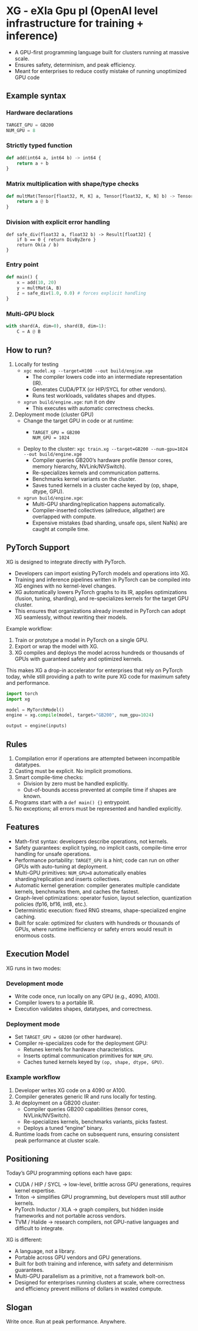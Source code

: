 # XG - eXla Gpu pl (OpenAI level infrastructure for training + inference)

- A GPU-first programming language built for clusters running at massive scale.  
- Ensures safety, determinism, and peak efficiency.
- Meant for enterprises to reduce costly mistake of running unoptimized GPU code


## Example syntax
### Hardware declarations
```python
TARGET_GPU = GB200
NUM_GPU = 8
```


### Strictly typed function
```python
def add(int64 a, int64 b) -> int64 {
    return a + b
}
```

### Matrix multiplication with shape/type checks
```python
def multMat(Tensor[float32, M, K] a, Tensor[float32, K, N] b) -> Tensor[float32, M, N] {
    return a @ b
}
```

### Division with explicit error handling
```
def safe_div(float32 a, float32 b) -> Result[float32] {
    if b == 0 { return DivByZero }
    return Ok(a / b)
}
```



### Entry point
```python
def main() {
    x = add(10, 20)
    y = multMat(A, B)
    z = safe_div(1.0, 0.0) # forces explicit handling
}
```


### Multi-GPU block
```python
with shard(A, dim=0), shard(B, dim=1):
    C = A @ B
```

## How to run?
1. Locally for testing
    - `xgc model.xg --target=H100 --out build/engine.xge`
        - The compiler lowers code into an intermediate representation (IR).
        - Generates CUDA/PTX (or HIP/SYCL for other vendors).
        - Runs test workloads, validates shapes and dtypes.
    - `xgrun build/engine.xge`: run it on dev
        - This executes with automatic correctness checks.
2. Deployment mode (cluster GPU)
    - Change the target GPU in code or at runtime:
        -   ```
            TARGET_GPU = GB200
            NUM_GPU = 1024
            ```
    - Deploy to the cluster: `xgc train.xg --target=GB200 --num-gpu=1024 --out build/engine.xge`
        - Compiler queries GB200’s hardware profile (tensor cores, memory hierarchy, NVLink/NVSwitch).
        - Re-specializes kernels and communication patterns.
        - Benchmarks kernel variants on the cluster.
        - Saves tuned kernels in a cluster cache keyed by (op, shape, dtype, GPU).
    - `xgrun build/engine.xge`:
        - Multi-GPU sharding/replication happens automatically.
        - Compiler-inserted collectives (allreduce, allgather) are overlapped with compute.
        - Expensive mistakes (bad sharding, unsafe ops, silent NaNs) are caught at compile time.



## PyTorch Support

XG is designed to integrate directly with PyTorch.  
- Developers can import existing PyTorch models and operations into XG.  
- Training and inference pipelines written in PyTorch can be compiled into XG engines with no kernel-level changes.  
- XG automatically lowers PyTorch graphs to its IR, applies optimizations (fusion, tuning, sharding), and re-specializes kernels for the target GPU cluster.  
- This ensures that organizations already invested in PyTorch can adopt XG seamlessly, without rewriting their models.  

Example workflow:
1. Train or prototype a model in PyTorch on a single GPU.  
2. Export or wrap the model with XG.  
3. XG compiles and deploys the model across hundreds or thousands of GPUs with guaranteed safety and optimized kernels.  

This makes XG a drop-in accelerator for enterprises that rely on PyTorch today, while still providing a path to write pure XG code for maximum safety and performance.

```python
import torch
import xg

model = MyTorchModel()
engine = xg.compile(model, target="GB200", num_gpu=1024)

output = engine(inputs)
```


## Rules

1. Compilation error if operations are attempted between incompatible datatypes.  
2. Casting must be explicit. No implicit promotions.  
3. Smart compile-time checks:  
   - Division by zero must be handled explicitly.  
   - Out-of-bounds access prevented at compile time if shapes are known.  
4. Programs start with a `def main() {}` entrypoint.  
5. No exceptions; all errors must be represented and handled explicitly.  

## Features

- Math-first syntax: developers describe operations, not kernels.  
- Safety guarantees: explicit typing, no implicit casts, compile-time error handling for unsafe operations.  
- Performance portability: `TARGET_GPU` is a hint; code can run on other GPUs with auto-tuning at deployment.  
- Multi-GPU primitives: `NUM_GPU=8` automatically enables sharding/replication and inserts collectives.  
- Automatic kernel generation: compiler generates multiple candidate kernels, benchmarks them, and caches the fastest.  
- Graph-level optimizations: operator fusion, layout selection, quantization policies (fp16, bf16, int8, etc.).  
- Deterministic execution: fixed RNG streams, shape-specialized engine caching.  
- Built for scale: optimized for clusters with hundreds or thousands of GPUs, where runtime inefficiency or safety errors would result in enormous costs.  

## Execution Model

XG runs in two modes:  

### Development mode
- Write code once, run locally on any GPU (e.g., 4090, A100).  
- Compiler lowers to a portable IR.  
- Execution validates shapes, datatypes, and correctness.  

### Deployment mode
- Set `TARGET_GPU = GB200` (or other hardware).  
- Compiler re-specializes code for the deployment GPU:  
  - Retunes kernels for hardware characteristics.  
  - Inserts optimal communication primitives for `NUM_GPU`.  
  - Caches tuned kernels keyed by `(op, shape, dtype, GPU)`.  

### Example workflow
1. Developer writes XG code on a 4090 or A100.  
2. Compiler generates generic IR and runs locally for testing.  
3. At deployment on a GB200 cluster:  
   - Compiler queries GB200 capabilities (tensor cores, NVLink/NVSwitch).  
   - Re-specializes kernels, benchmarks variants, picks fastest.  
   - Deploys a tuned “engine” binary.  
4. Runtime loads from cache on subsequent runs, ensuring consistent peak performance at cluster scale.  


## Positioning

Today’s GPU programming options each have gaps:  

- CUDA / HIP / SYCL → low-level, brittle across GPU generations, requires kernel expertise.  
- Triton → simplifies GPU programming, but developers must still author kernels.  
- PyTorch Inductor / XLA → graph compilers, but hidden inside frameworks and not portable across vendors.  
- TVM / Halide → research compilers, not GPU-native languages and difficult to integrate.  

XG is different:  
- A language, not a library.  
- Portable across GPU vendors and GPU generations.  
- Built for both training and inference, with safety and determinism guarantees.  
- Multi-GPU parallelism as a primitive, not a framework bolt-on.  
- Designed for enterprises running clusters at scale, where correctness and efficiency prevent millions of dollars in wasted compute.  

## Slogan

Write once. Run at peak performance. Anywhere.
